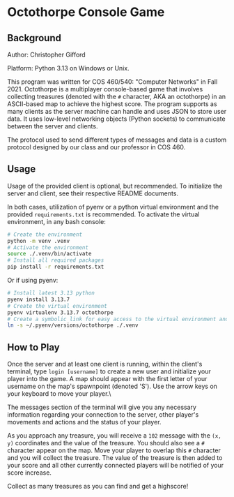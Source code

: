# Octothorpe Console Game

## Background

Author: Christopher Gifford

Platform: Python 3.13 on Windows or Unix.

This program was written for COS 460/540: "Computer Networks" in Fall 2021. Octothorpe is a multiplayer console-based game that involves collecting treasures (denoted with the `#` character, AKA an octothorpe) in an ASCII-based map to achieve the highest score. The program supports as many clients as the server machine can handle and uses JSON to store user data. It uses low-level networking objects (Python sockets) to communicate between the server and clients.

The protocol used to send different types of messages and data is a custom protocol designed by our class and our professor in COS 460.

## Usage

Usage of the provided client is optional, but recommended. To initialize the server and client, see their respective README documents.

In both cases, utilization of pyenv or a python virtual environment and the provided `requirements.txt` is recommended. To activate the virtual environment, in any bash console:

``` bash
# Create the environment
python -m venv .venv
# Activate the environment
source ./.venv/bin/activate
# Install all required packages
pip install -r requirements.txt
```

Or if using pyenv:

``` bash
# Install latest 3.13 python
pyenv install 3.13.7
# Create the virtual environment
pyenv virtualenv 3.13.7 octothorpe
# Create a symbolic link for easy access to the virtual environment and integration with VSCode
ln -s ~/.pyenv/versions/octothorpe ./.venv
```

## How to Play

Once the server and at least one client is running, within the client's terminal, type `login [username]` to create a new user and initialize your player into the game. A map should appear with the first letter of your username on the map's spawnpoint (denoted 'S'). Use the arrow keys on your keyboard to move your player.\

The messages section of the terminal will give you any necessary information regarding your connection to the server, other player's movements and actions and the status of your player.

As you approach any treasure, you will receive a `102` message with the `(x, y)` coordinates and the value of the treasure. You should also see a `#` character appear on the map. Move your player to overlap this `#` character and you will collect the treasure. The value of the treasure is then added to your score and all other currently connected players will be notified of your score increase.

Collect as many treasures as you can find and get a highscore!
